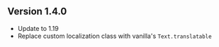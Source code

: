 ## Version 1.4.0
* Update to 1.19
* Replace custom localization class with vanilla's `Text.translatable`
